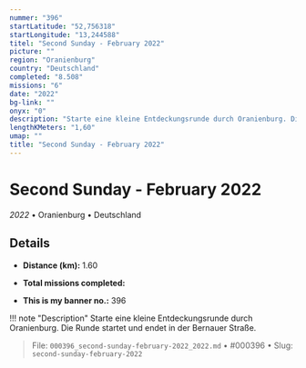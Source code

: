 ```yaml
---
nummer: "396"
startLatitude: "52,756318"
startLongitude: "13,244588"
titel: "Second Sunday - February 2022"
picture: ""
region: "Oranienburg"
country: "Deutschland"
completed: "8.508"
missions: "6"
date: "2022"
bg-link: ""
onyx: "0"
description: "Starte eine kleine Entdeckungsrunde durch Oranienburg. Die Runde startet und endet in der Bernauer Straße."
lengthKMeters: "1,60"
umap: ""
title: "Second Sunday - February 2022"
---
```

# Second Sunday - February 2022

*2022* • Oranienburg • Deutschland



## Details
- **Distance (km):** 1.60

- **Total missions completed:** 
- **This is my banner no.:** 396


!!! note "Description"
    Starte eine kleine Entdeckungsrunde durch Oranienburg. Die Runde startet und endet in der Bernauer Straße.




> File: `000396_second-sunday-february-2022_2022.md` • #000396 • Slug: `second-sunday-february-2022`
